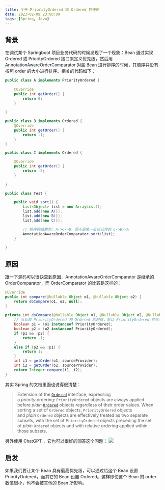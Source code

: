 ```yaml
---
title: 关于 PriorityOrdered 和 Ordered 的使用
date: 2023-02-09 23:00:00
tags: [Spring, Java]
---
```


## 背景
在调试某个 Springboot 项目业务代码的时候发现了一个现象：Bean 通过实现 Ordered 或 PriorityOrdered 接口来定义优先级，然后用 AnnotationAwareOrderComparator 对些 Bean 进行排序的时候，其顺序并没有按照 order 的大小进行排序。相关的代码如下：

```java
public class A implements PriorityOrdered {
	
    @Override  
    public int getOrder() {  
        return 0;  
    }
	
}

public class B implements Ordered {
    @Override  
    public int getOrder() {  
        return -1;  
    }
}

public class C implements Ordered {

    @Override  
    public int getOrder() {  
        return -2;  
    }
	
}

public class Test {

    public void sort() {
        List<Object> list = new ArrayList();
        list.add(new A());
        list.add(new B());
        list.add(new C());

        // 排序的结果为: A->C->B，而不是第一反应认为的 C->B->A
        AnnotationAwareOrderComparator.sort(list);
    }
	
}
```

## 原因
跟一下源码可以很快查到原因，AnnotationAwareOrderComparator 是继承的 OrderComparator，而 OrderComparator 的比较是这样的：
```Java
@Override  
public int compare(@Nullable Object o1, @Nullable Object o2) {  
    return doCompare(o1, o2, null);  
}  
  
private int doCompare(@Nullable Object o1, @Nullable Object o2, @Nullable OrderSourceProvider sourceProvider) {
    // 当比较 PriorityOrdered 和 Ordered 的时候，默认 PriorityOrdered 的优先级是比 Ordered 高的，不会去看设置的 order 数值。
    boolean p1 = (o1 instanceof PriorityOrdered);  
    boolean p2 = (o2 instanceof PriorityOrdered);  
    if (p1 && !p2) {  
        return -1;  
    }  
    else if (p2 && !p1) {  
        return 1;  
    }
    int i1 = getOrder(o1, sourceProvider);  
    int i2 = getOrder(o2, sourceProvider);  
    return Integer.compare(i1, i2);  
}
```

其实 Spring 的文档里面也说得很清楚：

> Extension of the [`Ordered`](https://docs.spring.io/spring-framework/docs/current/javadoc-api/org/springframework/core/Ordered.html "interface in org.springframework.core") interface, expressing a _priority_ ordering: `PriorityOrdered` objects are always applied before _plain_ [`Ordered`](https://docs.spring.io/spring-framework/docs/current/javadoc-api/org/springframework/core/Ordered.html "interface in org.springframework.core") objects regardless of their order values. 
When sorting a set of `Ordered` objects, `PriorityOrdered` objects and _plain_ `Ordered` objects are effectively treated as two separate subsets, with the set of `PriorityOrdered` objects preceding the set of _plain_ `Ordered` objects and with relative ordering applied within those subsets.

另外使用 ChatGPT ，它也可以很好的回答这个问题：
![](https://orechou.oss-cn-shenzhen.aliyuncs.com/images/chatgpt_answer_priorityordered_ordered.png)

## 启发
如果我们要让某个 Bean 具有最高优先级，可以通过给这个 Bean 设置 PriorityOrdered，而其它的 Bean 设置 Ordered。这样即使这个 Bean 的 order 数值很小，也不会被其他的 Bean 所影响。